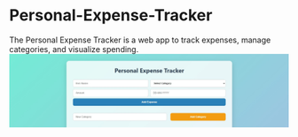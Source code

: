 # Personal-Expense-Tracker
The Personal Expense Tracker is a web app to track expenses, manage categories, and visualize spending.
![image alt](https://github.com/deepak-ku-s11/Personal-Expense-Tracker/blob/305e6e3fdb18d11577d23df86ca928c36e691991/1.jpg)
